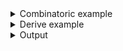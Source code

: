 <details><summary>Combinatoric example</summary>

```no_run
#[derive(Debug, Clone)]
pub struct Options {
    rect: Vec<Rect>,
    mirror: bool,
}

#[derive(Debug, Clone)]
struct Rect {
    rect: (),
    width: usize,
    height: usize,
    painted: bool,
}

fn rect() -> impl Parser<Rect> {
    let rect = long("rect").help("Define a new rectangle").req_flag(());
    let width = short('w')
        .long("width")
        .help("Rectangle width in pixels")
        .argument::<usize>("PX");
    let height = short('h')
        .long("height")
        .help("Rectangle height in pixels")
        .argument::<usize>("PX");
    let painted = short('p')
        .long("painted")
        .help("Should rectangle be filled?")
        .switch();
    construct!(Rect {
        rect,
        width,
        height,
        painted,
    })
    .adjacent()
}

pub fn options() -> OptionParser<Options> {
    let mirror = long("mirror").help("Mirror the image").switch();
    let rect = rect().many();
    construct!(Options { rect, mirror }).to_options()
}

fn main() {
    println!("{:?}", options().run())
}
```

</details>
<details><summary>Derive example</summary>

```no_run
#[derive(Debug, Clone, Bpaf)]
#[bpaf(options)]
pub struct Options {
    #[bpaf(external, many)]
    rect: Vec<Rect>,
    /// Mirror the image
    mirror: bool,
}

#[derive(Debug, Clone, Bpaf)]
#[bpaf(adjacent)]
struct Rect {
    /// Define a new rectangle
    rect: (),
    #[bpaf(short, long, argument("PX"))]
    /// Rectangle width in pixels
    width: usize,
    #[bpaf(short, long, argument("PX"))]
    /// Rectangle height in pixels
    height: usize,
    #[bpaf(short, long)]
    /// Should rectangle be filled?
    painted: bool,
}

fn main() {
    println!("{:?}", options().run())
}
```

</details>
<details><summary>Output</summary>

This example parses multipe rectangles from a command line defined by dimensions and the fact
if its filled or not, to make things more interesting - every group of coordinates must be
prefixed with `--rect`


<div class='bpaf-doc'>
$ app --help<br>
<p><b>Usage</b>: <tt><b>app</b></tt> [<tt><b>--rect</b></tt> <tt><b>-w</b></tt>=<tt><i>PX</i></tt> <tt><b>-h</b></tt>=<tt><i>PX</i></tt> [<tt><b>-p</b></tt>]]... [<tt><b>--mirror</b></tt>]</p><p><div>
<b>Available options:</b></div><dl><div style='padding-left: 0.5em'><tt><b>--rect</b></tt> <tt><b>-w</b></tt>=<tt><i>PX</i></tt> <tt><b>-h</b></tt>=<tt><i>PX</i></tt> [<tt><b>-p</b></tt>]</div><dt><tt><b>    --rect</b></tt></dt>
<dd>Define a new rectangle</dd>
<dt><tt><b>-w</b></tt>, <tt><b>--width</b></tt>=<tt><i>PX</i></tt></dt>
<dd>Rectangle width in pixels</dd>
<dt><tt><b>-h</b></tt>, <tt><b>--height</b></tt>=<tt><i>PX</i></tt></dt>
<dd>Rectangle height in pixels</dd>
<dt><tt><b>-p</b></tt>, <tt><b>--painted</b></tt></dt>
<dd>Should rectangle be filled?</dd>
<p></p><dt><tt><b>    --mirror</b></tt></dt>
<dd>Mirror the image</dd>
<dt><tt><b>-h</b></tt>, <tt><b>--help</b></tt></dt>
<dd>Prints help information</dd>
</dl>
</p>
<style>
div.bpaf-doc {
    padding: 14px;
    background-color:var(--code-block-background-color);
    font-family: "Source Code Pro", monospace;
    margin-bottom: 0.75em;
}
div.bpaf-doc dt { margin-left: 1em; }
div.bpaf-doc dd { margin-left: 3em; }
div.bpaf-doc dl { margin-top: 0; padding-left: 1em; }
div.bpaf-doc  { padding-left: 1em; }
</style>
</div>


Order of items within the rectangle is not significant and you can have several of them,
because fields are still regular arguments - order doesn't matter for as long as they belong
to some rectangle

<div class='bpaf-doc'>
$ app --rect --width 10 --height 10 --rect --height=10 --width=10<br>
Options { rect: [Rect { rect: (), width: 10, height: 10, painted: false }, Rect { rect: (), width: 10, height: 10, painted: false }], mirror: false }
</div>


You can have optional values that belong to the group inside and outer flags in the middle

<div class='bpaf-doc'>
$ app --rect --width 10 --painted --height 10 --mirror --rect --height 10 --width 10<br>
Options { rect: [Rect { rect: (), width: 10, height: 10, painted: true }, Rect { rect: (), width: 10, height: 10, painted: false }], mirror: true }
</div>


But with `adjacent` they cannot interleave

<div class='bpaf-doc'>
$ app --rect --rect --width 10 --painted --height 10 --height 10 --width 10<br>
<b>Error:</b> expected <tt><b>--width</b></tt>=<tt><i>PX</i></tt>, pass <tt><b>--help</b></tt> for usage information
<style>
div.bpaf-doc {
    padding: 14px;
    background-color:var(--code-block-background-color);
    font-family: "Source Code Pro", monospace;
    margin-bottom: 0.75em;
}
div.bpaf-doc dt { margin-left: 1em; }
div.bpaf-doc dd { margin-left: 3em; }
div.bpaf-doc dl { margin-top: 0; padding-left: 1em; }
div.bpaf-doc  { padding-left: 1em; }
</style>
</div>


Or have items that don't belong to the group inside them

<div class='bpaf-doc'>
$ app --rect --width 10 --mirror --painted --height 10 --rect --height 10 --width 10<br>
<b>Error:</b> expected <tt><b>--height</b></tt>=<tt><i>PX</i></tt>, pass <tt><b>--help</b></tt> for usage information
<style>
div.bpaf-doc {
    padding: 14px;
    background-color:var(--code-block-background-color);
    font-family: "Source Code Pro", monospace;
    margin-bottom: 0.75em;
}
div.bpaf-doc dt { margin-left: 1em; }
div.bpaf-doc dd { margin-left: 3em; }
div.bpaf-doc dl { margin-top: 0; padding-left: 1em; }
div.bpaf-doc  { padding-left: 1em; }
</style>
</div>

</details>
